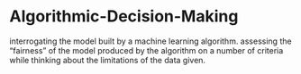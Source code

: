 # Algorithmic-Decision-Making
interrogating the model built by a machine learning algorithm. assessing the “fairness” of the model produced by the algorithm on a number of criteria while thinking about the limitations of the data given. 
